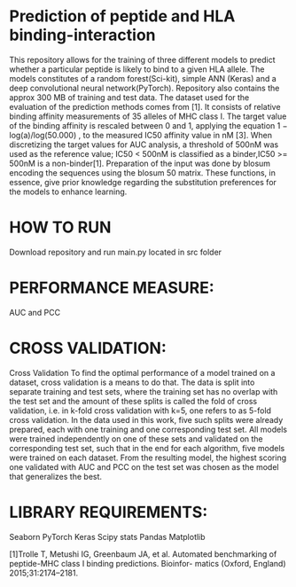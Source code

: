 
# Prediction of peptide and HLA binding-interaction
This repository allows for the training of three different models to predict whether a particular peptide is likely to bind to a given HLA allele. The models constitutes of a random forest(Sci-kit), simple ANN (Keras) and a deep convolutional neural network(PyTorch). Repository also contains the approx 300 MB of training and test data. The dataset used for the evaluation of the prediction methods comes from [1]. It consists of relative binding affinity measurements of 35 alleles of MHC class I. The target value of the binding affinity is rescaled between 0 and 1, applying the equation 1 − log(a)/log(50.000) , to the measured IC50 affinity value in nM [3]. When discretizing the target values for AUC analysis, a threshold of 500nM was used as the reference value; IC50 < 500nM is classified as a binder,IC50 >= 500nM is a non-binder[1]. Preparation of the input was done by blosum encoding the sequences using the
blosum 50 matrix. These functions, in essence, give prior knowledge regarding the substitution preferences for the
models to enhance learning.

# HOW TO RUN
Download repository and run main.py located in src folder

# PERFORMANCE MEASURE:
AUC and PCC

# CROSS VALIDATION:
Cross Validation
To find the optimal performance of a model trained on a dataset, cross validation is a means to do that. The data is split
into separate training and test sets, where the training set has no overlap with the test set and the amount of these
splits is called the fold of cross validation, i.e. in k-fold cross validation with k=5, one refers to as 5-fold cross validation.
In the data used in this work, five such splits were already prepared, each with one training and one corresponding test
set. All models were trained independently on one of these sets and validated on the corresponding test set, such that in
the end for each algorithm, five models were trained on each dataset. From the resulting model, the highest scoring one
validated with AUC and PCC on the test set was chosen as the model that generalizes the best.

# LIBRARY REQUIREMENTS:
Seaborn
PyTorch
Keras
Scipy stats
Pandas
Matplotlib


[1]Trolle T, Metushi IG, Greenbaum JA, et al. Automated benchmarking of peptide-MHC class I binding predictions. Bioinfor-
matics (Oxford, England) 2015;31:2174–2181.
